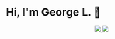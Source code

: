 # Hi, I'm George L. 👋

<div align='center'>
       <a href="https://t.me/GeorgeLofenfeld">
              <img src="https://img.shields.io/badge/Telegram-2CA5E0?style=for-the-badge&logo=telegram&logoColor=white"/>
       </a>
    <a href='mailto:georgelofenfeld@gmail.com'>
           <img src="[https://img.shields.io/badge/Telegram-2CA5E0?style=for-the-badge&logo=telegram&logoColor=white](https://img.shields.io/badge/Gmail-D14836?style=for-the-                  badge&logo=gmail&logoColor=white)https://img.shields.io/badge/Gmail-D14836?style=for-the-badge&logo=gmail&logoColor=white"/>
    </a>
</div>

